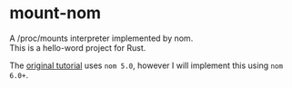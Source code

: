# mount-nom

A /proc/mounts interpreter implemented by nom.  
This is a hello-word project for Rust.  

The [original tutorial](https://github.com/benkay86/nom-tutorial) uses `nom 5.0`, 
however I will implement this using `nom 6.0+`.  
